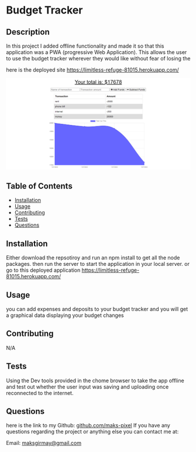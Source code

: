 # Budget Tracker
  
 
 ## Description
 
 In this project I added offline functionality and made it so that this application was a PWA (progressive Web Application). This allows the user to use the budget tracker wherever they would like without fear of losing the 

 here is the deployed site https://limitless-refuge-81015.herokuapp.com/

 ![Screenshot](/public/image/screenshot.png) 
 ## Table of Contents
 * [Installation](#Installation)
 * [Usage](#Usage)
 * [Contributing](#Contributing)
 * [Tests](#Tests)
 * [Questions](#Questions)
 
 ## Installation
 Either download the repsotiroy and run an npm install to get all the node packages. then run the server to start the application in your local server. or go to this deployed application https://limitless-refuge-81015.herokuapp.com/

 ## Usage
 you can add expenses and deposits to your budget tracker and you will get a graphical data displaying your budget changes 
 
 ## Contributing
 N/A

 ## Tests
 Using the Dev tools provided in the chome browser to take the app offline and test out whether the user input was saving and uploading once reconnected to the internet. 

 ## Questions
 here is the link to my Github: [github.com/maks-pixel](github.com/maks-pixel)
 If you have any questions regarding the project or anything else you can contact me at:
 
  Email: [maksgirmay@gmail.com](maksgirmay@gmail.com) 

